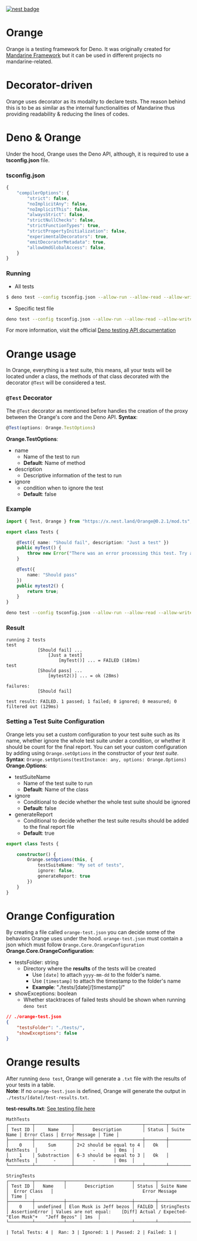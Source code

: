 [![nest badge](https://nest.land/badge.svg)](https://nest.land/package/Orange)
# Orange
Orange is a testing framework for Deno. It was originally created for [Mandarine Framework](https://github.com/mandarineorg/mandarinets) but it can be used in different projects no mandarine-related.

# Decorator-driven
Orange uses decorator as its modality to declare tests. The reason behind this is to be as similar as the internal functionalities of Mandarine thus providing readability & reducing the lines of codes.

# Deno & Orange
Under the hood, Orange uses the Deno API, although, it is required to use a **tsconfig.json** file.

### tsconfig.json
```javascript
{
    "compilerOptions": {
        "strict": false,
        "noImplicitAny": false,
        "noImplicitThis": false,
        "alwaysStrict": false,
        "strictNullChecks": false,
        "strictFunctionTypes": true,
        "strictPropertyInitialization": false,
        "experimentalDecorators": true,
        "emitDecoratorMetadata": true,
        "allowUmdGlobalAccess": false,
    }
}
```
### Running
- All tests
```bash
$ deno test --config tsconfig.json --allow-run --allow-read --allow-write
```
- Specific test file
```bash
deno test --config tsconfig.json --allow-run --allow-read --allow-write myTestFile.ts
```

For more information, visit the official [Deno testing API documentation](https://deno.land/manual/testing)
# Orange usage
In Orange, everything is a test suite, this means, all your tests will be located under a class, the methods of that class decorated with the decorator `@Test` will be considered a test.

### `@Test` Decorator
The `@Test` decorator as mentioned before handles the creation of the proxy between the Orange's core and the Deno API.
**Syntax**: 
```typescript
@Test(options: Orange.TestOptions)
```
**Orange.TestOptions**:
- name
    - Name of the test to run
    - **Default**: Name of method
- description
    - Descriptive information of the test to run
- ignore
    - condition when to ignore the test
    - **Default**: false

### Example
```typescript
import { Test, Orange } from "https://x.nest.land/Orange@0.2.1/mod.ts";

export class Tests {

    @Test({ name: "Should fail", description: "Just a test" })
    public myTest() {
        throw new Error("There was an error processing this test. Try again");
    }

    @Test({
        name: "Should pass"
    })
    public mytest2() {
        return true;
    }
}
```
```bash
deno test --config tsconfig.json --allow-run --allow-read --allow-write
```
### Result
```
running 2 tests
test 
            [Should fail] ... 
                [Just a test] 
                    [myTest()] ... = FAILED (101ms)
test 
            [Should pass] ... 
                [mytest2()] ... = ok (28ms)

failures:
            [Should fail]

test result: FAILED. 1 passed; 1 failed; 0 ignored; 0 measured; 0 filtered out (129ms)
```

### Setting a Test Suite Configuration
Orange lets you set a custom configuration to your test suite such as its name, whether ignore the whole test suite under a condition, or whether it should be count for the final report.
You can set your custom configuration by adding using `Orange.setOptions` in the constructor of your _test suite_.
**Syntax**: `Orange.setOptions(testInstance: any, options: Orange.Options)`
**Orange.Options**:
- testSuiteName
    - Name of the test suite to run
    - **Default**: Name of the class
- ignore
    - Conditional to decide whether the whole test suite should be ignored
    - **Default**: false
- generateReport
    - Conditional to decide whether the test suite results should be added to the final report file
    - **Default**: true
```typescript
export class Tests {

    constructor() {
        Orange.setOptions(this, {
            testSuiteName: "My set of tests",
            ignore: false,
            generateReport: true
        })
    }
}
```
# Orange Configuration
By creating a file called `orange-test.json` you can decide some of the behaviors Orange uses under the hood.
`orange-test.json` must contain a json which must follow `Orange.Core.OrangeConfiguration`
**Orange.Core.OrangeConfiguration**:
- testsFolder: string
    - Directory where the **results** of the tests will be created
        - Use `[date]` to attach `yyyy-mm-dd` to the folder's name.
        - Use `[timestamp]` to attach the timestamp to the folder's name
        - **Example**: "./tests/[date]/[timestamp]/"
- showExceptions: boolean
    - Whether stacktraces of failed tests should be shown when running `deno test`

```json
// ./orange-test.json
{
    "testsFolder": "./tests/",
    "showExceptions": false
}
```
# Orange results
After running `deno test`, Orange will generate a `.txt` file with the results of your tests in a table.  
**Note**: If no `orange-test.json` is defined, Orange will generate the output in `./tests/[date]/test-results.txt`.

**test-results.txt**: [See testing file here](https://github.com/mandarineorg/orange/blob/master/quick-examples/quickexample_test.ts)
```
MathTests
┌─────────┬──────────────┬──────────────────────────┬────────┬────────────┬─────────────┬───────────────┬──────┐
│ Test ID │     Name     │       Description        │ Status │ Suite Name │ Error Class │ Error Message │ Time │
├─────────┼──────────────┼──────────────────────────┼────────┼────────────┼─────────────┼───────────────┼──────┤
│    0    │     Sum      │ 2+2 should be equal to 4 │   Ok   │ MathTests  │      -      │       -       │ 0ms  │
│    1    │ Substraction │ 6-3 should be equal to 3 │   Ok   │ MathTests  │      -      │       -       │ 0ms  │
└─────────┴──────────────┴──────────────────────────┴────────┴────────────┴─────────────┴───────────────┴──────┘

StringTests
┌─────────┬───────────┬─────────────────────────┬────────┬─────────────┬────────────────┬──────────────────────────────────────────────────────────────────────────────────┬──────┐
│ Test ID │   Name    │       Description       │ Status │ Suite Name  │  Error Class   │                                  Error Message                                   │ Time │
├─────────┼───────────┼─────────────────────────┼────────┼─────────────┼────────────────┼──────────────────────────────────────────────────────────────────────────────────┼──────┤
│    0    │ undefined │ Elon Musk is Jeff bezos │ FAILED │ StringTests │ AssertionError │ Values are not equal:    [Diff] Actual / Expected-   "Elon Musk"+   "Jeff Bezos" │ 1ms  │
└─────────┴───────────┴─────────────────────────┴────────┴─────────────┴────────────────┴──────────────────────────────────────────────────────────────────────────────────┴──────┘

| Total Tests: 4 |  Ran: 3 | Ignored: 1 | Passed: 2 | Failed: 1 |
```
